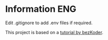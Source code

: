 # Information ENG

Edit .gitignore to add .env files if required.

This project is based on a [tutorial by bezKoder](https://bezkoder.com/react-hooks-jwt-auth/).
